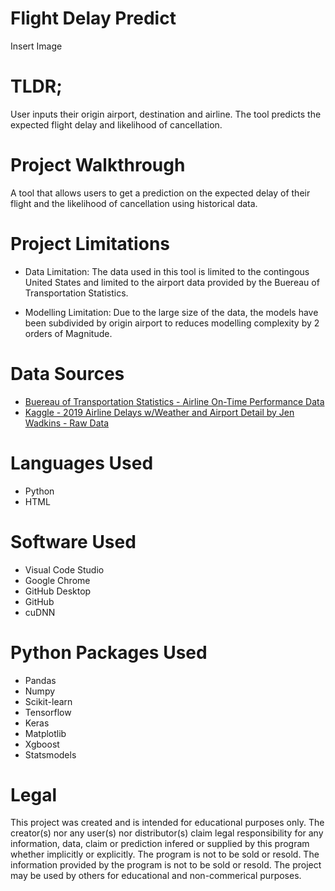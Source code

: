 # Flight Delay Predict

Insert Image

# TLDR;

User inputs their origin airport, destination and airline. The tool predicts the expected flight delay and likelihood of cancellation.

# Project Walkthrough
A tool that allows users to get a prediction on the expected delay of their flight and the likelihood of cancellation using historical data. 


# Project Limitations
* Data Limitation: The data used in this tool is limited to the contingous United States and limited to the airport data provided by the Buereau of Transportation Statistics. 

* Modelling Limitation: Due to the large size of the data, the models have been subdivided by origin airport to reduces modelling complexity by 2 orders of Magnitude. 

# Data Sources
* [Buereau of Transportation Statistics - Airline On-Time Performance Data](https://www.transtats.bts.gov/Tables.asp?QO_VQ=EFD&QO_anzr=Nv4yv0r%FDb0-gvzr%FDcr4s14zn0pr%FDQn6n&QO_fu146_anzr=b0-gvzr) 
* [Kaggle - 2019 Airline Delays w/Weather and Airport Detail by Jen Wadkins -  Raw Data](https://www.kaggle.com/datasets/threnjen/2019-airline-delays-and-cancellations)


# Languages Used
* Python
* HTML

# Software Used
* Visual Code Studio
* Google Chrome
* GitHub Desktop
* GitHub
* cuDNN

# Python Packages Used
* Pandas
* Numpy
* Scikit-learn
* Tensorflow 
* Keras
* Matplotlib
* Xgboost
* Statsmodels

# Legal

This project was created and is intended for educational purposes only. The creator(s) nor any user(s) nor distributor(s) claim legal responsibility for any information, data, claim or prediction infered or supplied by this program whether implicitly or explicitly. The program is not to be sold or resold. The information provided by the program is not to be sold or resold. The project may be used by others for educational and non-commerical purposes.
